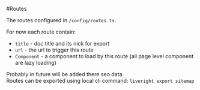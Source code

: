 #Routes

The routes configured in `/config/routes.ts`.  

For now each route contain:
* `title` - doc title and its nick for export
* `url` - the url to trigger this route
* `Component` - a component to load by this route (all page level component are lazy loading)

Probably in future will be added there seo data.  
Routes can be exported using local cli command: `liveright export sitemap`

